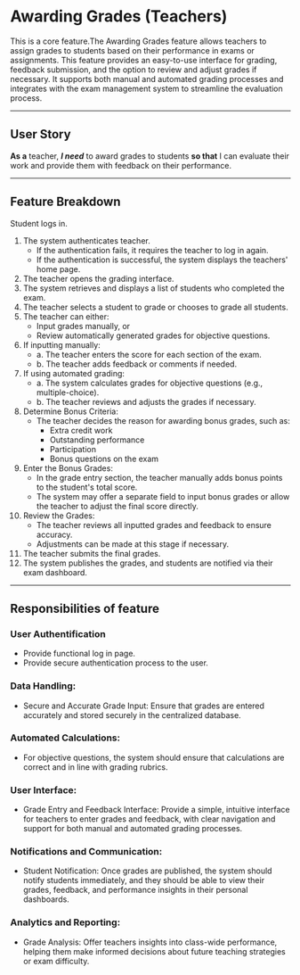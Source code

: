 # Awarding Grades (Teachers)

This is a core feature.The Awarding Grades feature allows teachers to assign grades to students based on their performance in exams or assignments. This feature provides an easy-to-use interface for grading, feedback submission, and the option to review and adjust grades if necessary. It supports both manual and automated grading processes and integrates with the exam management system to streamline the evaluation process.

---

## User Story

**As a** teacher, ***I need*** to award grades to students **so that** I can evaluate their work and provide them with feedback on their performance.

---

## Feature Breakdown
Student logs in.
1. The system authenticates teacher.
   - If the authentication fails, it requires the teacher to log in again.
   - If the authentication is successful, the system displays the teachers' home page.
2. The teacher opens the grading interface.
3. The system retrieves and displays a list of students who completed the exam.
4. The teacher selects a student to grade or chooses to grade all students.
5. The teacher can either:
    - Input grades manually, or
    - Review automatically generated grades for objective questions.
6. If inputting manually:
    - a. The teacher enters the score for each section of the exam.
    - b. The teacher adds feedback or comments if needed.
7. If using automated grading:
    - a. The system calculates grades for objective questions (e.g., multiple-choice).
    - b. The teacher reviews and adjusts the grades if necessary.
8. Determine Bonus Criteria:
    - The teacher decides the reason for awarding bonus grades, such as:
        - Extra credit work
        - Outstanding performance
        - Participation
        - Bonus questions on the exam
9. Enter the Bonus Grades:
    - In the grade entry section, the teacher manually adds bonus points to the student's total score.
    - The system may offer a separate field to input bonus grades or allow the teacher to adjust the final score directly.
10. Review the Grades:
    - The teacher reviews all inputted grades and feedback to ensure accuracy.
    - Adjustments can be made at this stage if necessary.
11. The teacher submits the final grades.
12. The system publishes the grades, and students are notified via their exam dashboard.

---

## Responsibilities of feature

### User Authentification
- Provide functional log in page.
- Provide secure authentication process to the user.

### Data Handling:
- Secure and Accurate Grade Input:
Ensure that grades are entered accurately and stored securely in the centralized database.

### Automated Calculations:
- For objective questions, the system should ensure that calculations are correct and in line with grading rubrics.

### User Interface:
- Grade Entry and Feedback Interface:
Provide a simple, intuitive interface for teachers to enter grades and feedback, with clear navigation and support for both manual and automated grading processes.
### Notifications and Communication:
- Student Notification:
Once grades are published, the system should notify students immediately, and they should be able to view their grades, feedback, and performance insights in their personal dashboards.
### Analytics and Reporting:
- Grade Analysis:
Offer teachers insights into class-wide performance, helping them make informed decisions about future teaching strategies or exam difficulty.
